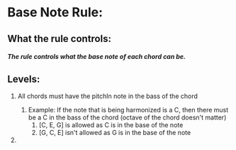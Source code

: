 
# **Base Note Rule:**

## What the rule controls:  

##### The rule controls what the base note of each chord can be. <br>

## Levels:

1. All chords must have the pitchIn note in the bass of the chord
    1. Example: If the note that is being harmonized is a C, then there must be a C in the bass of the chord (octave of the chord doesn't matter)
        1. [C, E, G] is allowed as C is in the base of the note
        2. [G, C, E] isn't allowed as G is in the base of the note

2. 